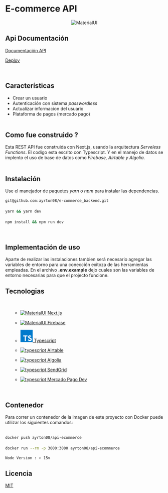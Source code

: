 # E-commerce API

<div align="center">
<img src="https://saasradar.net/wp-content/uploads/2022/03/api_rest.png" alt="MaterialUI" width="300"  />
</div>

## Api Documentación

[Documentación API](https://documenter.getpostman.com/view/19402742/2s8YKApk8i)

[Deploy](https://e-commerce-backend-jade.vercel.app/)

<br/>

## Características

- Crear un usuario
- Autenticación con sistema _passwordless_
- Actualizar informacion del usuario
- Plataforma de pagos (mercado pago)
  <br/>
  <br/>

## Como fue construido ?

Esta REST API fue construida con Next.js, usando la arquitectura _Serveless Functions_. El codigo esta escrito con Typescript. Y en el manejo de datos se implento el uso de base de datos como _Firebase, Airtable y Algolia_.
<br/>
<br/>

## Instalación

Use el manejador de paquetes _yarn_ o _npm_ para instalar las dependencias.

```bash
git@github.com:ayrton08/e-commerce_backend.git

yarn && yarn dev

npm install && npm run dev
```

<br/>

## Implementación de uso

Aparte de realizar las instalaciones tambien será necesario agregar las variables de entorno para una conección exitoza de las herramientas empleadas. En el archivo **.env.example** dejo cuales son las variables de entorno necesarias para que el projecto funcione.

## Tecnologias

<br/>
<ul align="start">

- <a href="https://nextjs.org/" target="_blank"> <img src="https://www.drupal.org/files/project-images/nextjs-icon-dark-background.png" alt="MaterialUI" width="40" height="40" /> Next.js</a>

- <a href="https://firebase.google.com/" target="_blank"> <img src="https://www.gstatic.com/devrel-devsite/prod/vab7ee6e3641f10848d404faa598f256587df1a361a1e70cd114230c2961b73d9/firebase/images/touchicon-180.png" alt="MaterialUI" width="40" height="40" /> Firebase</a>

- <a href="https://www.typescriptlang.org/" target="_blank"> <img src="https://raw.githubusercontent.com/devicons/devicon/master/icons/typescript/typescript-original.svg" alt="typescript" width="40" height="40"/> Typescript</a>

- <a href="https://airtable.com/" target="_blank"> <img src="https://e7.pngegg.com/pngimages/444/851/png-clipart-airtable-database-spreadsheet-logo-application-software-slack-logo-angle-rectangle-thumbnail.png" alt="typescript" width="40" height="40"/> Airtable</a>

- <a href="https://www.algolia.com/" target="_blank"> <img src="https://midu.dev/images/tags/algolia.png" alt="typescript" width="40" height="40"/> Algolia</a>

- <a href="https://sendgrid.com/" target="_blank"> <img src="https://avatars.githubusercontent.com/u/181234?s=200&v=4" alt="typescript" width="40" height="40"/> SendGrid</a>

- <a href="https://www.mercadopago.com.ar/developers/es" target="_blank"> <img src="https://yt3.ggpht.com/cmFrex7B0vUrC-Tu_dD1EyFDpamtb-SmV45S9lbisLjCZtYMVi79E-hpb9O3x5-c1u-UZgTS=s900-c-k-c0x00ffffff-no-rj" alt="typescript" width="40" height="40"/> Mercado Pago Dev</a>

</ul>
<br/>

## Contenedor

Para correr un contenedor de la imagen de este proyecto con Docker puede utilizar los siguientes comandos:

```bash

docker push ayrton08/api-ecommerce

docker run --rm -p 3000:3000 ayrton08/api-ecommerce

```

```bash
Node Version : > 15v
```

## Licencia

[MIT](https://choosealicense.com/licenses/mit/)
